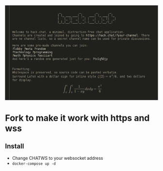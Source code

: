 [![hack.chat screenshot](https://raw.githubusercontent.com/AndrewBelt/hack.chat/master/screenshot.png)](https://hack.chat/)

# Fork to make it work with https and wss

## Install

* Change CHATWS to your websocket address
* `docker-compose up -d`
